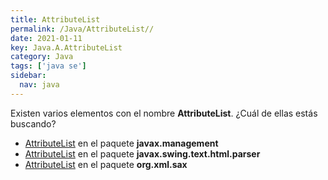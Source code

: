```yaml
---
title: AttributeList
permalink: /Java/AttributeList//
date: 2021-01-11
key: Java.A.AttributeList
category: Java
tags: ['java se']
sidebar: 
  nav: java
---
```


Existen varios elementos con el nombre **AttributeList**. ¿Cuál de ellas estás buscando?
<ul>
<li><a href="/Java/AttributeList-javax-management/">AttributeList</a> en el paquete <strong>javax.management</strong></li>
<li><a href="/Java/AttributeList-javax-swing-text-html-parser/">AttributeList</a> en el paquete <strong>javax.swing.text.html.parser</strong></li>
<li><a href="/Java/AttributeList-org-xml-sax/">AttributeList</a> en el paquete <strong>org.xml.sax</strong></li>
<ul>
